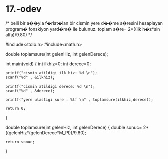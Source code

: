# 17.-odev

/* belli bir a��yla f�rlat�lan bir cismin yere d��me s�resini hesaplayan program� fonskiyon yard�m� ile bulunuz.
toplam s�re= 2*((ilk h�z*sin alfa)/9.80) */

#include<stdio.h>
#include<math.h>

double toplamsure(int gelenHiz, int gelenDerece);

int main(void)
{
	int ilkhiz=0;
	int derece=0;
	
	printf("cismin atildigi ilk hiz: %d \n");
	scanf("%d" , &ilkhiz);
	
	printf("cismin atildigi derece: %d \n");
	scanf("%d" , &derece);
	
	printf("yere ulastigi sure : %lf \n" , toplamsure(ilkhiz,derece));
	
	return 0;
}

double toplamsure(int gelenHiz, int gelenDerece)
{
	double sonuc= 2*((gelenHiz*(gelenDerece*M_PI))/9.80);
	
	return sonuc;
}
